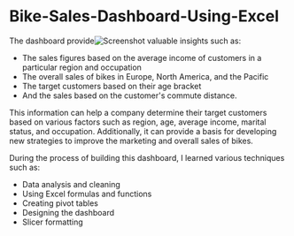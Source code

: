 # Bike-Sales-Dashboard-Using-Excel

The dashboard provide![Screenshot](https://user-images.githubusercontent.com/83853757/230184549-e8489cc9-bbde-40e3-ae74-290bbd870388.png)
 valuable insights such as:

- The sales figures based on the average income of customers in a particular region and occupation
- The overall sales of bikes in Europe, North America, and the Pacific
- The target customers based on their age bracket
- And the sales based on the customer's commute distance.

This information can help a company determine their target customers based on various factors such as region, age, average income, marital status, and occupation. Additionally, it can provide a basis for developing new strategies to improve the marketing and overall sales of bikes.

During the process of building this dashboard, I learned various techniques such as:
- Data analysis and cleaning
- Using Excel formulas and functions
- Creating pivot tables
- Designing the dashboard
- Slicer formatting
